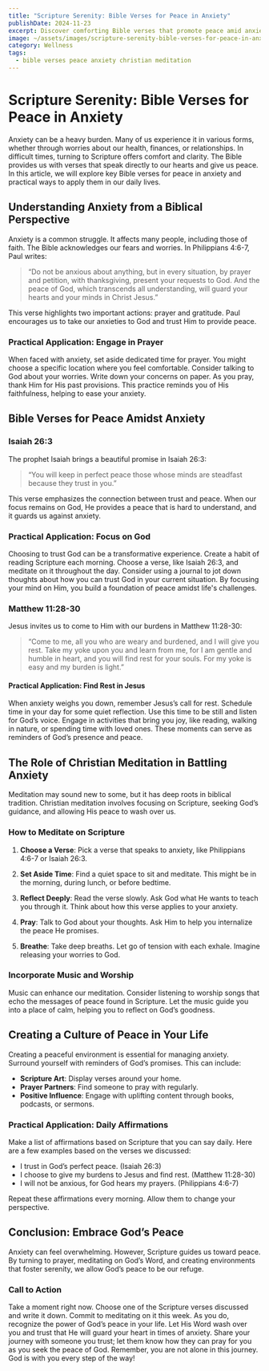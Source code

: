 ```yaml
---
title: "Scripture Serenity: Bible Verses for Peace in Anxiety"
publishDate: 2024-11-23
excerpt: Discover comforting Bible verses that promote peace amid anxiety. Embrace Christian meditation and find serenity in God's Word today!
image: ~/assets/images/scripture-serenity-bible-verses-for-peace-in-anxiety.jpg
category: Wellness
tags:
  - bible verses peace anxiety christian meditation
---
```

# Scripture Serenity: Bible Verses for Peace in Anxiety

Anxiety can be a heavy burden. Many of us experience it in various forms, whether through worries about our health, finances, or relationships. In difficult times, turning to Scripture offers comfort and clarity. The Bible provides us with verses that speak directly to our hearts and give us peace. In this article, we will explore key Bible verses for peace in anxiety and practical ways to apply them in our daily lives.

## Understanding Anxiety from a Biblical Perspective

Anxiety is a common struggle. It affects many people, including those of faith. The Bible acknowledges our fears and worries. In Philippians 4:6-7, Paul writes:

> “Do not be anxious about anything, but in every situation, by prayer and petition, with thanksgiving, present your requests to God. And the peace of God, which transcends all understanding, will guard your hearts and your minds in Christ Jesus.”

This verse highlights two important actions: prayer and gratitude. Paul encourages us to take our anxieties to God and trust Him to provide peace.

### Practical Application: Engage in Prayer

When faced with anxiety, set aside dedicated time for prayer. You might choose a specific location where you feel comfortable. Consider talking to God about your worries. Write down your concerns on paper. As you pray, thank Him for His past provisions. This practice reminds you of His faithfulness, helping to ease your anxiety.

## Bible Verses for Peace Amidst Anxiety

### Isaiah 26:3

The prophet Isaiah brings a beautiful promise in Isaiah 26:3:

> “You will keep in perfect peace those whose minds are steadfast because they trust in you.”

This verse emphasizes the connection between trust and peace. When our focus remains on God, He provides a peace that is hard to understand, and it guards us against anxiety.

### Practical Application: Focus on God

Choosing to trust God can be a transformative experience. Create a habit of reading Scripture each morning. Choose a verse, like Isaiah 26:3, and meditate on it throughout the day. Consider using a journal to jot down thoughts about how you can trust God in your current situation. By focusing your mind on Him, you build a foundation of peace amidst life's challenges.

### Matthew 11:28-30

Jesus invites us to come to Him with our burdens in Matthew 11:28-30:

> “Come to me, all you who are weary and burdened, and I will give you rest. Take my yoke upon you and learn from me, for I am gentle and humble in heart, and you will find rest for your souls. For my yoke is easy and my burden is light.”

#### Practical Application: Find Rest in Jesus

When anxiety weighs you down, remember Jesus’s call for rest. Schedule time in your day for some quiet reflection. Use this time to be still and listen for God’s voice. Engage in activities that bring you joy, like reading, walking in nature, or spending time with loved ones. These moments can serve as reminders of God’s presence and peace.

## The Role of Christian Meditation in Battling Anxiety

Meditation may sound new to some, but it has deep roots in biblical tradition. Christian meditation involves focusing on Scripture, seeking God’s guidance, and allowing His peace to wash over us.

### How to Meditate on Scripture

1. **Choose a Verse**: Pick a verse that speaks to anxiety, like Philippians 4:6-7 or Isaiah 26:3.
  
2. **Set Aside Time**: Find a quiet space to sit and meditate. This might be in the morning, during lunch, or before bedtime.

3. **Reflect Deeply**: Read the verse slowly. Ask God what He wants to teach you through it. Think about how this verse applies to your anxiety.

4. **Pray**: Talk to God about your thoughts. Ask Him to help you internalize the peace He promises.

5. **Breathe**: Take deep breaths. Let go of tension with each exhale. Imagine releasing your worries to God.

### Incorporate Music and Worship

Music can enhance our meditation. Consider listening to worship songs that echo the messages of peace found in Scripture. Let the music guide you into a place of calm, helping you to reflect on God’s goodness.

## Creating a Culture of Peace in Your Life

Creating a peaceful environment is essential for managing anxiety. Surround yourself with reminders of God’s promises. This can include:

- **Scripture Art**: Display verses around your home.
- **Prayer Partners**: Find someone to pray with regularly.
- **Positive Influence**: Engage with uplifting content through books, podcasts, or sermons.

### Practical Application: Daily Affirmations

Make a list of affirmations based on Scripture that you can say daily. Here are a few examples based on the verses we discussed:

- I trust in God’s perfect peace. (Isaiah 26:3)
- I choose to give my burdens to Jesus and find rest. (Matthew 11:28-30)
- I will not be anxious, for God hears my prayers. (Philippians 4:6-7)

Repeat these affirmations every morning. Allow them to change your perspective.

## Conclusion: Embrace God’s Peace

Anxiety can feel overwhelming. However, Scripture guides us toward peace. By turning to prayer, meditating on God’s Word, and creating environments that foster serenity, we allow God’s peace to be our refuge.

### Call to Action

Take a moment right now. Choose one of the Scripture verses discussed and write it down. Commit to meditating on it this week. As you do, recognize the power of God’s peace in your life. Let His Word wash over you and trust that He will guard your heart in times of anxiety. Share your journey with someone you trust; let them know how they can pray for you as you seek the peace of God. Remember, you are not alone in this journey. God is with you every step of the way!
